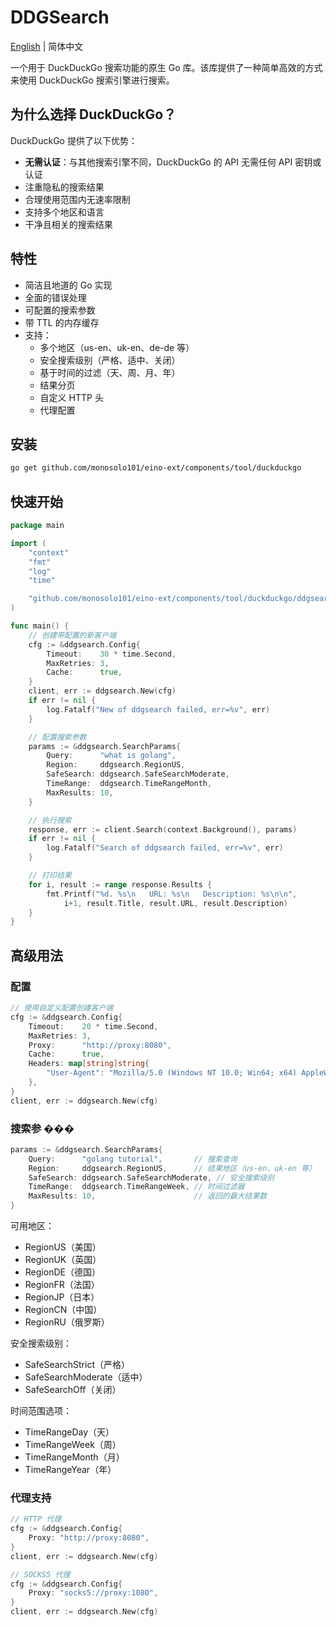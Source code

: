 # DDGSearch

[English](README.md) | 简体中文

一个用于 DuckDuckGo 搜索功能的原生 Go 库。该库提供了一种简单高效的方式来使用 DuckDuckGo 搜索引擎进行搜索。

## 为什么选择 DuckDuckGo？

DuckDuckGo 提供了以下优势：

- **无需认证**：与其他搜索引擎不同，DuckDuckGo 的 API 无需任何 API 密钥或认证
- 注重隐私的搜索结果
- 合理使用范围内无速率限制
- 支持多个地区和语言
- 干净且相关的搜索结果

## 特性

- 简洁且地道的 Go 实现
- 全面的错误处理
- 可配置的搜索参数
- 带 TTL 的内存缓存
- 支持：
  - 多个地区（us-en、uk-en、de-de 等）
  - 安全搜索级别（严格、适中、关闭）
  - 基于时间的过滤（天、周、月、年）
  - 结果分页
  - 自定义 HTTP 头
  - 代理配置

## 安装

```bash
go get github.com/monosolo101/eino-ext/components/tool/duckduckgo
```

## 快速开始

```go
package main

import (
    "context"
    "fmt"
    "log"
    "time"

    "github.com/monosolo101/eino-ext/components/tool/duckduckgo/ddgsearch"
)

func main() {
    // 创建带配置的新客户端
    cfg := &ddgsearch.Config{
        Timeout:    30 * time.Second,
        MaxRetries: 3,
        Cache:      true,
    }
    client, err := ddgsearch.New(cfg)
    if err != nil {
        log.Fatalf("New of ddgsearch failed, err=%v", err)
    }

    // 配置搜索参数
    params := &ddgsearch.SearchParams{
        Query:      "what is golang",
        Region:     ddgsearch.RegionUS,
        SafeSearch: ddgsearch.SafeSearchModerate,
        TimeRange:  ddgsearch.TimeRangeMonth,
        MaxResults: 10,
    }

    // 执行搜索
    response, err := client.Search(context.Background(), params)
    if err != nil {
        log.Fatalf("Search of ddgsearch failed, err=%v", err)
    }

    // 打印结果
    for i, result := range response.Results {
        fmt.Printf("%d. %s\n   URL: %s\n   Description: %s\n\n",
            i+1, result.Title, result.URL, result.Description)
    }
}
```

## 高级用法

### 配置

```go
// 使用自定义配置创建客户端
cfg := &ddgsearch.Config{
    Timeout:    20 * time.Second,
    MaxRetries: 3,
    Proxy:      "http://proxy:8080",
    Cache:      true,
    Headers: map[string]string{
        "User-Agent": "Mozilla/5.0 (Windows NT 10.0; Win64; x64) AppleWebKit/537.36 (KHTML, like Gecko) Chrome/91.0.4472.124 Safari/537.36",
    },
}
client, err := ddgsearch.New(cfg)
```

### 搜索参 ���

```go
params := &ddgsearch.SearchParams{
    Query:      "golang tutorial",       // 搜索查询
    Region:     ddgsearch.RegionUS,      // 结果地区（us-en、uk-en 等）
    SafeSearch: ddgsearch.SafeSearchModerate, // 安全搜索级别
    TimeRange:  ddgsearch.TimeRangeWeek, // 时间过滤器
    MaxResults: 10,                      // 返回的最大结果数
}
```

可用地区：

- RegionUS（美国）
- RegionUK（英国）
- RegionDE（德国）
- RegionFR（法国）
- RegionJP（日本）
- RegionCN（中国）
- RegionRU（俄罗斯）

安全搜索级别：

- SafeSearchStrict（严格）
- SafeSearchModerate（适中）
- SafeSearchOff（关闭）

时间范围选项：

- TimeRangeDay（天）
- TimeRangeWeek（周）
- TimeRangeMonth（月）
- TimeRangeYear（年）

### 代理支持

```go
// HTTP 代理
cfg := &ddgsearch.Config{
    Proxy: "http://proxy:8080",
}
client, err := ddgsearch.New(cfg)

// SOCKS5 代理
cfg := &ddgsearch.Config{
    Proxy: "socks5://proxy:1080",
}
client, err := ddgsearch.New(cfg)
```
